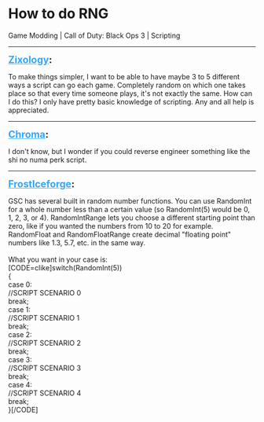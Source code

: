 # How to do RNG
Game Modding | Call of Duty: Black Ops 3 | Scripting

---
<strong style="font-size: 1.4em;"><span style="text-decoration: underline;text-decoration-color: #34a7f9;"><span style="color:#34a7f9;">Zixology</span></span>:</strong>

<p>To make things simpler, I want to be able to have maybe 3 to 5 different ways a script can go each game. Completely random on which one takes place so that every time someone plays, it&#39;s not exactly the same. How can I do this? I only have pretty basic knowledge of scripting. Any and all help is appreciated.</p>

---
<strong style="font-size: 1.4em;"><span style="text-decoration: underline;text-decoration-color: #34a7f9;"><span style="color:#34a7f9;">Chroma</span></span>:</strong>

<p>I don&#39;t know, but I wonder if you could reverse engineer something like the shi no numa perk script.</p>

---
<strong style="font-size: 1.4em;"><span style="text-decoration: underline;text-decoration-color: #34a7f9;"><span style="color:#34a7f9;">FrostIceforge</span></span>:</strong>

<p>GSC has several built in random number functions. You can use RandomInt for a whole number less than a certain value (so RandomInt(5) would be 0, 1, 2, 3, or 4). RandomIntRange lets you choose a different starting point than zero, like if you wanted the numbers from 10 to 20 for example. RandomFloat and RandomFloatRange create decimal &quot;floating point&quot; numbers like 1.3, 5.7, etc. in the same way.<br /><br />What you want in your case is:<br />[CODE=clike]switch(RandomInt(5))<br />{<br />    case 0:<br />        //SCRIPT SCENARIO 0<br />        break;<br />    case 1:<br />        //SCRIPT SCENARIO 1<br />        break;<br />    case 2:<br />        //SCRIPT SCENARIO 2<br />        break;<br />    case 3:<br />        //SCRIPT SCENARIO 3<br />        break;<br />    case 4:<br />        //SCRIPT SCENARIO 4<br />        break;<br />}[/CODE]</p>
